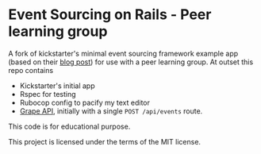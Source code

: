 # Event Sourcing on Rails - Peer learning group

A fork of kickstarter's minimal event sourcing framework example app (based on their [blog post](https://kickstarter.engineering/event-sourcing-made-simple-4a2625113224)) for use with a peer learning group. At outset this repo contains

- Kickstarter's initial app
- Rspec for testing
- Rubocop config to pacify my text editor
- [Grape API](https://github.com/ruby-grape/grape), initially with a single `POST /api/events` route.

This code is for educational purpose.

This project is licensed under the terms of the MIT license.

